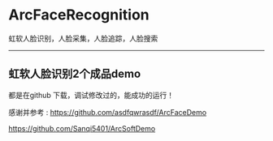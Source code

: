 # ArcFaceRecognition
虹软人脸识别，人脸采集，人脸追踪，人脸搜索


-----------------------------------------------

## 虹软人脸识别2个成品demo 

都是在github 下载，调试修改过的，能成功的运行！

感谢并参考 : https://github.com/asdfqwrasdf/ArcFaceDemo

https://github.com/Sanqi5401/ArcSoftDemo


